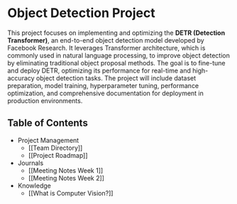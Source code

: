 # Object Detection Project

This project focuses on implementing and optimizing the **DETR (Detection Transformer)**, an end-to-end object detection model developed by Facebook Research. It leverages Transformer architecture, which is commonly used in natural language processing, to improve object detection by eliminating traditional object proposal methods. The goal is to fine-tune and deploy DETR, optimizing its performance for real-time and high-accuracy object detection tasks. The project will include dataset preparation, model training, hyperparameter tuning, performance optimization, and comprehensive documentation for deployment in production environments.

## Table of Contents

- Project Management
	- [[Team Directory]]
	- [[Project Roadmap]]
- Journals
	- [[Meeting Notes Week 1]]
	- [[Meeting Notes Week 2]]
- Knowledge
	- [[What is Computer Vision?]]